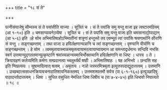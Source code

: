 +++
title = "१८ सं ते"

+++

पत्नीसंयाजेषु सौम्यस्य सं ते पयांसीति याज्या । सूत्रितं च । सं ते पयांसि समु यन्तु वाजा इह त्वष्टारमग्रियम् (आ १-१०) इति ॥ चमसाप्यायनेऽप्येषा । सूत्रितं च । सं ते पयांसि समु यन्तु वाजा इति चमसानाद्योपाद्यान् (आ ५-६) इति ॥हे सोम अभिमातिषाहोऽभिमातीनां शत्रूणां हन्तुस्ते तव एवम्भूतं त्वां पयांसि श्रयणार्थानि क्षीराणि सं यन्तु । सङ्गच्छन्ताम् । तथा वाजा उ हविर्लक्षणान्यन्नानि च त्वां सङ्गच्छन्ताम् । वृष्ण्यानि वीर्याणि च सङ्गच्छन्ताम् । हे सोम । त्वममृतायास्माकममृतत्वायामरत्वायाप्यायमान आ समन्ताद्वर्धमानः सन्दिवि नभसि स्वर्ग उत्तमान्युद्गततमान्युत्कृष्टानि श्रवांस्यन्नान्यस्माभिर्भोक्तव्यानि हविर्लक्षणानि वा धिष्ट । धारय ॥ ते । क्रियाग्रहणं कर्तव्यमिति कर्मणः सम्प्रदानत्वा च्चतुर्थ्यर्थे षष्ठी । अभिमातिषाहः । षह अभिभवे । छन्दसि सह इति ण्विप्रत्ययः । सुषामादित्वात् षत्वम् । अमृताय । नञो जरमरमित्रमृता इत्युत्तरपदाद्युदात्तत्वम् । उत्तमानि । उच्छब्दात्ससाधनक्रियावचनादातिशायनिकस्तमप् । उत्तमशश्वत्तमौ सर्वत्र (पा ६-१-१६०) इत्युञ्छादिषु पाठादन्तोदात्तत्वम् । धिष्व । सुधित वसुधित नेमधित धिष्व धिषीय च (पा ७-४-४५) इति धिभावो निपात्यते ॥ १८ ॥